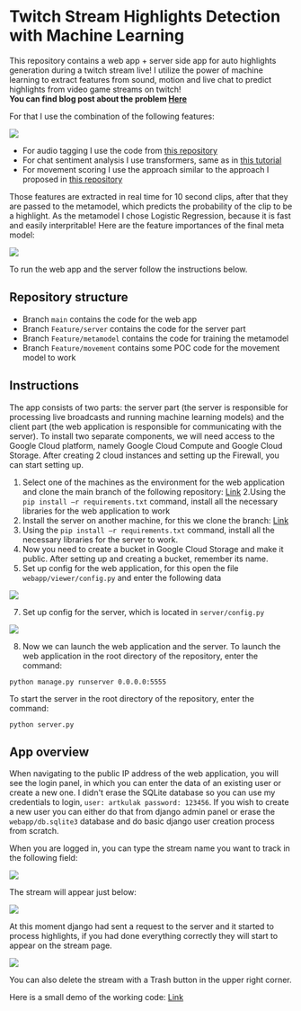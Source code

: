 # Twitch Stream Highlights Detection with Machine Learning
This repository contains a web app + server side app for auto highlights generation during a twitch stream live!
I utilize the power of machine learning to extract features from sound, motion and live chat to predict highlights from video game streams on twitch! <br>
<b>You can find blog post about the problem [Here](https://artkulakov.medium.com/how-i-created-an-app-for-live-stream-highlight-detection-for-twitch-532f4027987e)</b>

For that I use the combination of the following features:

![](images/model_features.png)

* For audio tagging I use the code from [this repository](https://github.com/qiuqiangkong/audioset_tagging_cnn)
* For chat sentiment analysis I use transformers, same as in [this tutorial](https://huggingface.co/transformers/quicktour.html)
* For movement scoring I use the approach similar to the approach I proposed in [this repository](https://github.com/artkulak/workout-movement-counting)

Those features are extracted in real time for 10 second clips, after that they are passed to the metamodel, which predicts the probability of the clip to be a highlight. As the metamodel I chose Logistic Regression, because it is fast and easily interpritable! Here are the feature importances of the final meta model:

![](images/feature_importances.png)

To run the web app and the server follow the instructions below.


## Repository structure

* Branch `main` contains the code for the web app
* Branch `Feature/server` contains the code for the server part
* Branch `Feature/metamodel` contains the code for training the metamodel
* Branch `Feature/movement` contains some POC code for the movement model to work

## Instructions

The app consists of two parts: the server part (the server is responsible for processing live broadcasts and running machine learning models) and the client part (the web application is responsible for communicating with the server).
To install two separate components, we will need access to the Google Cloud platform, namely Google Cloud Compute and Google Cloud Storage.
After creating 2 cloud instances and setting up the Firewall, you can start setting up.

1. Select one of the machines as the environment for the web application and clone the main branch of the following repository: [Link](https://github.com/artkulak/stream-highlights-detection)
2.Using the `pip install –r requirements.txt` command, install all the necessary libraries for the web application to work
3. Install the server on another machine, for this we clone the branch: [Link](https://github.com/artkulak/stream-highlights-detection/tree/Feature/server)
4. Using the `pip install –r requirements.txt` command, install all the necessary libraries for the server to work.
5. Now you need to create a bucket in Google Cloud Storage and make it public. After setting up and creating a bucket, remember its name.
6. Set up config for the web application, for this open the file `webapp/viewer/config.py` and enter the following data 

![](images/config_1.png)

7. Set up config for the server, which is located in `server/config.py`

![](images/config_2.png)

8. Now we can launch the web application and the server. To launch the web application in the root directory of the repository, enter the command:

`python manage.py runserver 0.0.0.0:5555`

To start the server in the root directory of the repository, enter the command:

`python server.py`



## App overview

When navigating to the public IP address of the web application, you will see the login panel, in which you can enter the data of an existing user or create a new one.
I didn't erase the SQLite database so you can use my credentials to login, `user: artkulak password: 123456`. If you wish to create a new user you can either do that from django admin panel or erase the `webapp/db.sqlite3` database and do basic django user creation process from scratch.

When you are logged in, you can type the stream name you want to track in the following field:

![](images/add_stream.png)

The stream will appear just below:

![](images/stream_appeared.png)

At this moment django had sent a request to the server and it started to process highlights, if you had done everything correctly they will start to appear on the stream page.

![](images/highlights_appeared.png)

You can also delete the stream with a Trash button in the upper right corner.

Here is a small demo of the working code: [Link](https://disk.yandex.ru/d/UnGKyR7L65K8NQ)

